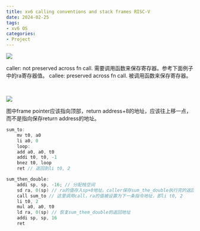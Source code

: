 ```yaml
---
title: xv6 calling conventions and stack frames RISC-V
date: 2024-02-25
tags:
- xv6 OS
categories:
- Project
---
```


![](https://xyc-1316422823.cos.ap-shanghai.myqcloud.com/20240225201553.png)

caller: not preserved across fn call. 需要调用函数来保存寄存器。参考下面例子中的ra寄存器值。
callee: preserved across fn call. 被调用函数来保存寄存器。

</br>

![](https://xyc-1316422823.cos.ap-shanghai.myqcloud.com/20240225223002.png)

<p class="note note-info">图中frame pointer应该指向顶部，return address+8的地址，应该往上移一点，而不是指向保存return address的地址。</p>

```c
sum_to:
	mv t0, a0
	li a0, 0
    loop:
	add a0, a0, t0
	addi t0, t0, -1
	bnez t0, loop
	ret // 返回到li t0, 2

sum_then_double:
	addi sp, sp, -16; // 分配栈空间
	sd ra, 0(sp) // ra的值存入sp+0地址。caller保存sum_the_double执行完的返回地址
	call sum_to // 这里调用call，ra的值被设置为下一条指令地址，即li t0, 2
	li t0, 2
	mul a0, a0, t0
	ld ra, 0(sp) // 恢复sum_them_double的返回地址
	addi sp, sp, 16
	ret
```
